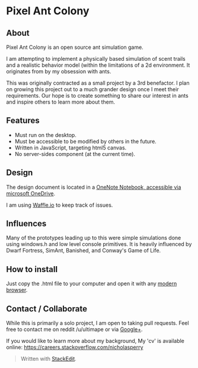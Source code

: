 
# Pixel Ant Colony

## About
Pixel Ant Colony is an open source ant simulation game.

I am attempting to implement a physically based simulation of scent trails and a realistic behavior model (within the limitations of a 2d environment. It originates from by my obsession with ants.

This was originally contracted as a small project by a 3rd benefactor. I plan on growing this project out to a much grander design once I meet their requirements. Our hope is to create something to share our interest in ants and inspire others to learn more about them.

## Features

 - Must run on the desktop.
 - Must be accessible to be modified by others in the future.
 - Written in JavaScript, targeting html5 canvas.  
 - No server-sides component (at the current time).

## Design 
The design document is located in a [OneNote Notebook, accessible via microsoft OneDrive][1].

I am using [Waffle.io][2] to keep track of issues.

## Influences
Many of the prototypes leading up to this were simple simulations done using windows.h and low level console primitives. It is heavily influenced by Dwarf Fortress, SimAnt, Banished, and Conway's Game of Life.

## How to install
Just copy the .html file to your computer and open it with any [modern browser][3].

## Contact / Collaborate
While this is primarily a solo project, I am open to taking pull requests. Feel free to contact me on reddit /u/ultimape or via [Google+][4].

If you would like to learn more about my background, My 'cv' is available online: https://careers.stackoverflow.com/nicholasperry

> Written with [StackEdit](https://stackedit.io/).


  [1]: https://skydrive.live.com/redir?page=view&resid=13B6E055D5BD0E7A!2473&authkey=!AP8P3kjBRdoM5io
  [2]: https://waffle.io/nicholas-perry/pixelantcolony
  [3]: www.google.com/chrome/
  [4]: https://plus.google.com/+NicholasPerry-Ape/posts/1tzy7tdHuj4